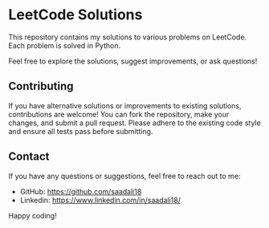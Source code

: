 # LeetCode Solutions

This repository contains my solutions to various problems on LeetCode. Each problem is solved in Python.

Feel free to explore the solutions, suggest improvements, or ask questions!

## Contributing

If you have alternative solutions or improvements to existing solutions, contributions are welcome! You can fork the repository, make your changes, and submit a pull request. Please adhere to the existing code style and ensure all tests pass before submitting.

## Contact

If you have any questions or suggestions, feel free to reach out to me:

- GitHub: https://github.com/saadali18
- Linkedin: https://www.linkedin.com/in/saadali18/

Happy coding!
